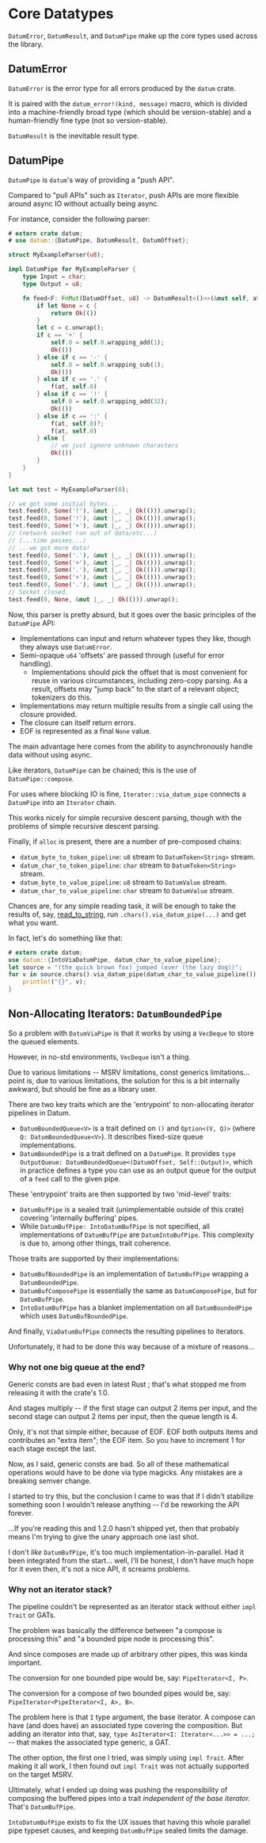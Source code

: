 # Core Datatypes

`DatumError`, `DatumResult`, and `DatumPipe` make up the core types used across the library.

## DatumError

`DatumError` is the error type for all errors produced by the `datum` crate.

It is paired with the `datum_error!(kind, message)` macro, which is divided into a machine-friendly broad type (which should be version-stable) and a human-friendly fine type (not so version-stable).

`DatumResult` is the inevitable result type.

## DatumPipe

`DatumPipe` is `datum`'s way of providing a "push API".

Compared to "pull APIs" such as `Iterator`, push APIs are more flexible around async IO without actually being async.

For instance, consider the following parser:

```rust
# extern crate datum;
# use datum::{DatumPipe, DatumResult, DatumOffset};

struct MyExampleParser(u8);

impl DatumPipe for MyExampleParser {
	type Input = char;
	type Output = u8;

	fn feed<F: FnMut(DatumOffset, u8) -> DatumResult<()>>(&mut self, at: DatumOffset, c: Option<char>, f: &mut F) -> DatumResult<()> {
		if let None = c {
			return Ok(())
		}
		let c = c.unwrap();
		if c == '+' {
			self.0 = self.0.wrapping_add(1);
			Ok(())
		} else if c == '-' {
			self.0 = self.0.wrapping_sub(1);
			Ok(())
		} else if c == '.' {
			f(at, self.0)
		} else if c == '!' {
			self.0 = self.0.wrapping_add(32);
			Ok(())
		} else if c == ':' {
			f(at, self.0)?;
			f(at, self.0)
		} else {
			// we just ignore unknown characters
			Ok(())
		}
	}
}

let mut test = MyExampleParser(0);

// we got some initial bytes...
test.feed(0, Some('!'), &mut |_, _| Ok(())).unwrap();
test.feed(0, Some('!'), &mut |_, _| Ok(())).unwrap();
test.feed(0, Some('+'), &mut |_, _| Ok(())).unwrap();
// (network socket ran out of data/etc...)
// (...time passes...)
// ...we got more data!
test.feed(0, Some('.'), &mut |_, _| Ok(())).unwrap();
test.feed(0, Some('+'), &mut |_, _| Ok(())).unwrap();
test.feed(0, Some('.'), &mut |_, _| Ok(())).unwrap();
test.feed(0, Some('+'), &mut |_, _| Ok(())).unwrap();
test.feed(0, Some('.'), &mut |_, _| Ok(())).unwrap();
// Socket closed.
test.feed(0, None, &mut |_, _| Ok(())).unwrap();
```

Now, this parser is pretty absurd, but it goes over the basic principles of the `DatumPipe` API:

* Implementations can input and return whatever types they like, though they always use `DatumError`.
* Semi-opaque `u64` 'offsets' are passed through (useful for error handling).
	* Implementations should pick the offset that is most convenient for reuse in various circumstances, including zero-copy parsing. As a result, offsets may "jump back" to the start of a relevant object; tokenizers do this.
* Implementations may return multiple results from a single call using the closure provided.
* The closure can itself return errors.
* EOF is represented as a final `None` value.

The main advantage here comes from the ability to asynchronously handle data without using async.

Like iterators, `DatumPipe` can be chained; this is the use of `DatumPipe::compose`.

For uses where blocking IO is fine, `Iterator::via_datum_pipe` connects a `DatumPipe` into an `Iterator` chain.

This works nicely for simple recursive descent parsing, though with the problems of simple recursive descent parsing.

Finally, if `alloc` is present, there are a number of pre-composed chains:

* `datum_byte_to_token_pipeline`: `u8` stream to `DatumToken<String>` stream.
* `datum_char_to_token_pipeline`: `char` stream to `DatumToken<String>` stream.
* `datum_byte_to_value_pipeline`: `u8` stream to `DatumValue` stream.
* `datum_char_to_value_pipeline`: `char` stream to `DatumValue` stream.

Chances are, for any simple reading task, it will be enough to take the results of, say, [read_to_string](https://doc.rust-lang.org/std/fs/fn.read_to_string.html), run `.chars().via_datum_pipe(...)` and get what you want.

In fact, let's do something like that:

```rust
# extern crate datum;
use datum::{IntoViaDatumPipe, datum_char_to_value_pipeline};
let source = "(the quick brown fox) jumped (over (the lazy dog))";
for v in source.chars().via_datum_pipe(datum_char_to_value_pipeline()).map(|v| v.expect("the input should be valid")) {
	println!("{}", v);
}
```

## Non-Allocating Iterators: `DatumBoundedPipe`

So a problem with `DatumViaPipe` is that it works by using a `VecDeque` to store the queued elements.

However, in no-std environments, `VecDeque` isn't a thing.

Due to various limitations -- MSRV limitations, const generics limitations... point is, due to various limitations, the solution for this is a bit internally awkward, but should be fine as a library user.

There are two key traits which are the 'entrypoint' to non-allocating iterator pipelines in Datum.

* `DatumBoundedQueue<V>` is a trait defined on `()` and `Option<(V, Q)>` (where `Q: DatumBoundedQueue<V>`). It describes fixed-size queue implementations.
* `DatumBoundedPipe` is a trait defined on a `DatumPipe`. It provides `type OutputQueue: DatumBoundedQueue<(DatumOffset, Self::Output)>`, which in practice defines a type you can use as an output queue for the output of a `feed` call to the given pipe.

These 'entrypoint' traits are then supported by two 'mid-level' traits:

* `DatumBufPipe` is a sealed trait (unimplementable outside of this crate) covering 'internally buffering' pipes.
* While `DatumBufPipe: IntoDatumBufPipe` is not specified, all implementations of `DatumBufPipe` are `DatumIntoBufPipe`. This complexity is due to, among other things, trait coherence.

Those traits are supported by their implementations:

* `DatumBufBoundedPipe` is an implementation of `DatumBufPipe` wrapping a `DatumBoundedPipe`.
* `DatumBufComposePipe` is essentially the same as `DatumComposePipe`, but for `DatumBufPipe`.
* `IntoDatumBufPipe` has a blanket implementation on all `DatumBoundedPipe` which uses `DatumBufBoundedPipe`.

And finally, `ViaDatumBufPipe` connects the resulting pipelines to iterators.

Unfortunately, it had to be done this way because of a mixture of reasons...

### Why not one big queue at the end?

Generic consts are bad even in latest Rust ; that's what stopped me from releasing it with the crate's 1.0.

And stages multiply -- if the first stage can output 2 items per input, and the second stage can output 2 items per input, then the queue length is 4.

Only, it's not that simple either, because of EOF. EOF both outputs items and contributes an "extra item"; the EOF item. So you have to increment 1 for each stage except the last.

Now, as I said, generic consts are bad. So all of these mathematical operations would have to be done via type magicks. Any mistakes are a breaking semver change.

I started to try this, but the conclusion I came to was that if I didn't stabilize something soon I wouldn't release anything -- I'd be reworking the API forever.

...If you're reading this and 1.2.0 hasn't shipped yet, then that probably means I'm trying to give the unary approach one last shot.

I don't _like_ `DatumBufPipe`, it's too much implementation-in-parallel. Had it been integrated from the start... well, I'll be honest, I don't have much hope for it even then, it's not a nice API, it screams problems.

### Why not an iterator stack?

The pipeline couldn't be represented as an iterator stack without either `impl Trait` or GATs.

The problem was basically the difference between "a compose is processing this" and "a bounded pipe node is processing this".

And since composes are made up of arbitrary other pipes, this was kinda important.

The conversion for one bounded pipe would be, say: `PipeIterator<I, P>`.

The conversion for a compose of two bounded pipes would be, say: `PipeIterator<PipeIterator<I, A>, B>`.

The problem here is that `I` type argument, the base iterator. A compose can have (and does have) an associated type covering the composition. But adding an iterator into that, say, `type AsIterator<I: Iterator<...>> = ...;` -- that makes the associated type generic, a GAT.

The other option, the first one I tried, was simply using `impl Trait`. After making it all work, I then found out `impl Trait` was not actually supported on the target MSRV.

Ultimately, what I ended up doing was pushing the responsibility of composing the buffered pipes into a trait _independent of the base iterator._ That's `DatumBufPipe`.

`IntoDatumBufPipe` exists to fix the UX issues that having this whole parallel pipe typeset causes, and keeping `DatumBufPipe` sealed limits the damage.
